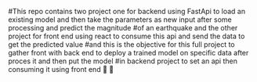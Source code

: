 #This repo contains two project one for backend using FastApi to load an existing model and then take the parameters as new input after some processing and predict the magnitude
#of an earthquake and the other project for front end using react to consume this api and send the data to get the predicted value 
#and this is the objective for this full project to gather front with back end to deploy a trained model on specific data after proces it and then put the model 
#in backend project to set an api then consuming it using front end 🦋 🌹
